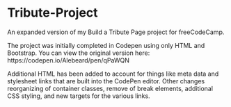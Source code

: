 # Tribute-Project
<p>An expanded version of my Build a Tribute Page project for freeCodeCamp.</p>
<p>The project was initially completed in Codepen using only HTML and Bootstrap. You can view the original version here: https://codepen.io/Alebeard/pen/qPaWQN</p>
<p>Additional HTML has been added to account for things like meta data and stylesheet links that are built into the CodePen editor. Other changes reorganizing of container classes, remove of break elements, additional CSS styling, and new targets for the various links.<p>
